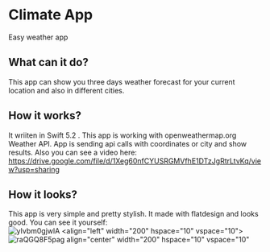 # Climate App
Easy weather app
## What can it do?
This app can show you three days weather forecast for your current location and also in different cities.
## How it works? 
It wriiten in Swift 5.2 . This app is working with openweathermap.org Weather API. App is sending api calls with coordinates or city and show results. Also you can see a video here: https://drive.google.com/file/d/1Xeg60nfCYUSRGMVfhE1DTzJgRtrLtvKq/view?usp=sharing
## How it looks?
This app is very simple and pretty stylish. It made with flatdesign and looks good. You can see it yourself:
![yIvbm0gjwlA <align="left" width="200" hspace="10" vspace="10">](https://user-images.githubusercontent.com/46632290/81840126-33abad00-9551-11ea-9d19-68b272b22c29.jpg)
![raQGQ8F5pag align="center" width="200" hspace="10" vspace="10"](https://user-images.githubusercontent.com/46632290/81840255-63f34b80-9551-11ea-9da2-1e2ab0c6a9a5.jpg)
